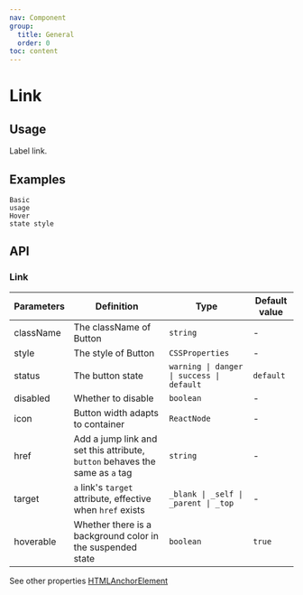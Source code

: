 ```yaml
---
nav: Component
group:
  title: General
  order: 0
toc: content
---
```


# Link

## Usage

Label link.

## Examples

<code src="../../packages/ui/examples/link/basic.tsx">Basic usage</code>  
<code src="../../packages/ui/examples/link/hoverable.tsx" description="You can use the `hoverable` attribute to set whether to hide the background color in the hover state.">Hover state style</code>

## API

### Link

| **Parameters** | **Definition** | **Type** | **Default value** |
| --- | --- | --- | --- |
| className | The className of Button | `string` | - |
| style | The style of Button | `CSSProperties` | - |
| status | The button state | `warning \| danger \| success \| default` | `default` |
| disabled | Whether to disable | `boolean` | - |
| icon | Button width adapts to container | `ReactNode` | - |
| href | Add a jump link and set this attribute, `button` behaves the same as `a` tag | `string` | - |
| target | `a` link's `target` attribute, effective when `href` exists | `_blank \| _self \| _parent \| _top` | - |
| hoverable | Whether there is a background color in the suspended state | `boolean` | `true` |

See other properties [HTMLAnchorElement](https://developer.mozilla.org/en-US/docs/Web/API/HTMLAnchorElement)

<!-- ## 主题变量 Theme -->

<!-- ### 组件 Token -->

<!-- | **参数**                | **定义**                         | **类型** | **默认值**              |
| ----------------------- | -------------------------------- | -------- | ----------------------- |
| textColorBg             | 链接 Default 背景颜色            | `string` | transparent             |
| textColorBgHover        | 链接 Default 类型背景 Hover 颜色 | `string` | token.colorBgTextHover  |
| textColor               | 链接 Default 类型字体颜色        | `string` | token.colorPrimary      |
| textColorHover          | 链接 Default 类型字体 Hover 颜色 | `string` | token.colorPrimaryHover |
| textSuccessColorBg      | 链接 Success 类型背景色          | `string` | transparent             |
| textSuccessColorBgHover | 链接 Success 类型背景 Hover 色   | `string` | token.colorBgTextHover  |
| textSuccessColor        | 链接 Success 类型字体颜色        | `string` | token.colorSuccess      |
| textSuccessColorHover   | 链接 Success 类型字体 Hover 颜色 | `string` | token.colorSuccessHover |
| textDangerColorBg       | 链接 Danger 类型背景色           | `string` | transparent             |
| textDangerColorBgHover  | 链接 Danger 类型背景 Hover 色    | `string` | token.colorBgTextHover  |
| textDangerColor         | 链接 Danger 类型字体颜色         | `string` | token.colorError        |
| textDangerColorHover    | 链接 Danger 类型字体 Hover 颜色  | `string` | token.colorErrorHover   |
| textWarningColorBg      | 链接 Warning 类型背景色          | `string` | transparent             |
| textWarningColorBgHover | 链接 Warning 类型背景 Hover 色   | `string` | token.colorBgTextHover  |
| textWarningColor        | 链接 Warning 类型字体颜色        | `string` | token.colorWarning      |
| textWarningColorHover   | 链接 Warning 类型字体 Hover 颜色 | `string` | token.colorWarningHover | -->

<!-- ### 如何使用

```js
<ConfigProvider
  theme={{
    components: {
      Button: {
        /* 这里是你的组件 token */
      },
    },
  }}
>
  ...
</ConfigProvider>
``` -->
